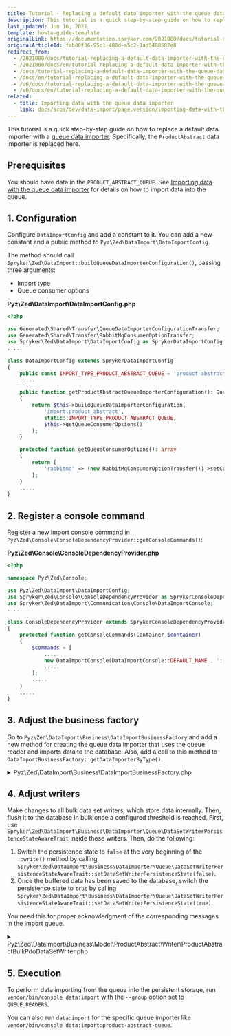```yaml
---
title: Tutorial - Replacing a default data importer with the queue data importer
description: This tutorial is a quick step-by-step guide on how to replace a default data importer with a queue data importer.
last_updated: Jun 16, 2021
template: howto-guide-template
originalLink: https://documentation.spryker.com/2021080/docs/tutorial-replacing-a-default-data-importer-with-the-queue-data-importer
originalArticleId: fab80f36-95c1-480d-a5c2-1ad5488587e8
redirect_from:
  - /2021080/docs/tutorial-replacing-a-default-data-importer-with-the-queue-data-importer
  - /2021080/docs/en/tutorial-replacing-a-default-data-importer-with-the-queue-data-importer
  - /docs/tutorial-replacing-a-default-data-importer-with-the-queue-data-importer
  - /docs/en/tutorial-replacing-a-default-data-importer-with-the-queue-data-importer
  - /v6/docs/tutorial-replacing-a-default-data-importer-with-the-queue-data-importer
  - /v6/docs/en/tutorial-replacing-a-default-data-importer-with-the-queue-data-importer
related:
  - title: Importing data with the queue data importer
    link: docs/scos/dev/data-import/page.version/importing-data-with-the-queue-data-importer.html
---
```


This tutorial is a quick step-by-step guide on how to replace a default data importer with a [queue data importer](/docs/scos/dev/data-import/{{site.version}}/importing-data-with-the-queue-data-importer.html).
Specifically, the `ProductAbstract` data importer is replaced here.

## Prerequisites

You should have data in the `PRODUCT_ABSTRACT_QUEUE`. See [Importing data with the queue data importer](/docs/scos/dev/data-import/{{site.version}}/importing-data-with-the-queue-data-importer.html#exporting-data-from-csv-to-queue) for details on how to import data into the queue.

## 1. Configuration

Configure `DataImportConfig` and add a constant to it. You can add a new constant and a public method to  `Pyz\Zed\DataImport\DataImportConfig`.

The method should call `Spryker\Zed\DataImport::buildQueueDataImporterConfiguration()`, passing three arguments:

* Import type
* Queue consumer options

**Pyz\Zed\DataImport\DataImportConfig.php**

```php
<?php

use Generated\Shared\Transfer\QueueDataImporterConfigurationTransfer;
use Generated\Shared\Transfer\RabbitMqConsumerOptionTransfer;
use Spryker\Zed\DataImport\DataImportConfig as SprykerDataImportConfig;
.....

class DataImportConfig extends SprykerDataImportConfig
{
    public const IMPORT_TYPE_PRODUCT_ABSTRACT_QUEUE = 'product-abstract-queue'; // We assumed you already provided the data in this queue
    .....

    public function getProductAbstractQueueImporterConfiguration(): QueueDataImporterConfigurationTransfer
    {
        return $this->buildQueueDataImporterConfiguration(
            'import.product_abstract',
            static::IMPORT_TYPE_PRODUCT_ABSTRACT_QUEUE,
            $this->getQueueConsumerOptions()
        );
    }

    protected function getQueueConsumerOptions(): array
    {
        return [
            'rabbitmq' => (new RabbitMqConsumerOptionTransfer())->setConsumerExclusive(false)->setNoWait(false),
        ];
    }
    .....
}
```

## 2. Register a console command

Register a new import console command in `Pyz\Zed\Console\ConsoleDependencyProvider::getConsoleCommands()`:

**Pyz\Zed\Console\ConsoleDependencyProvider.php**

```php
<?php

namespace Pyz\Zed\Console;

use Pyz\Zed\DataImport\DataImportConfig;
use Spryker\Zed\Console\ConsoleDependencyProvider as SprykerConsoleDependencyProvider;
use Spryker\Zed\DataImport\Communication\Console\DataImportConsole;
.....

class ConsoleDependencyProvider extends SprykerConsoleDependencyProvider
{
    protected function getConsoleCommands(Container $container)
    {
        $commands = [
            .....
            new DataImportConsole(DataImportConsole::DEFAULT_NAME . ':' . DataImportConfig::IMPORT_TYPE_PRODUCT_ABSTRACT_QUEUE),
            .....
        ];
        .....
    }
    .....
}
```

## 3. Adjust the business factory

Go to `Pyz\Zed\DataImport\Business\DataImportBusinessFactory` and add a new method for creating the queue data importer that uses the queue reader and imports data to the database.
Also, add a call to this method to `DataImportBusinessFactory::getDataImporterByType()`.

<details><summary markdown='span'>Pyz\Zed\DataImport\Business\DataImportBusinessFactory.php</summary>

```php
<?php

use Spryker\Zed\DataImport\Business\DataImporter\Queue\QueueDataImporterInterface;
.....

class DataImportBusinessFactory extends SprykerDataImportBusinessFactory
{
    .....
    public function getDataImporterByType()
    {
        .....
            case DataImportConfig::IMPORT_TYPE_PRODUCT_ABSTRACT_QUEUE:
                return $this->createProductAbstractQueueImporter($dataImportConfigurationActionTransfer);

        .....
    }

    protected function createProductAbstractQueueImporter(): QueueDataImporterInterface
    {
        $dataImporter = $this->createQueueDataImporter($this->getConfig()->getProductAbstractQueueImporterConfiguration());

        $dataSetStepBroker = $this->createTransactionAwareDataSetStepBroker(ProductAbstractHydratorStep::BULK_SIZE);
        $dataSetStepBroker
            ->addStep($this->createAddLocalesStep())
            ->addStep($this->createAddCategoryKeysStep())
            ->addStep($this->createTaxSetNameToIdTaxSetStep(ProductAbstractHydratorStep::KEY_TAX_SET_NAME))
            ->addStep($this->createAttributesExtractorStep())
            ->addStep($this->createProductLocalizedAttributesExtractorStep([
                ProductAbstractHydratorStep::KEY_NAME,
                ProductAbstractHydratorStep::KEY_URL,
                ProductAbstractHydratorStep::KEY_DESCRIPTION,
                ProductAbstractHydratorStep::KEY_META_TITLE,
                ProductAbstractHydratorStep::KEY_META_DESCRIPTION,
                ProductAbstractHydratorStep::KEY_META_KEYWORDS,
            ]))
            ->addStep(new ProductAbstractHydratorStep());
        $dataImporter->addDataSetStepBroker($dataSetStepBroker);
        $dataImporter->setDataSetWriter($this->createProductAbstractDataImportWriters());

        return $dataImporter;
    }
    .....
}
```
</details>

## 4. Adjust writers

Make changes to all bulk data set writers, which store data internally. Then, flush it to the database in bulk once a configured threshold is reached.
First, use `Spryker\Zed\DataImport\Business\DataImporter\Queue\DataSetWriterPersistenceStateAwareTrait` inside these writers. Then, do the following:

1. Switch the persistence state to `false` at the very beginning of the `::write()` method by calling `Spryker\Zed\DataImport\Business\DataImporter\Queue\DataSetWriterPersistenceStateAwareTrait::setDataSetWriterPersistenceState(false)`.
2. Once the buffered data has been saved to the database, switch the persistence state to `true`  by calling `Spryker\Zed\DataImport\Business\DataImporter\Queue\DataSetWriterPersistenceStateAwareTrait::setDataSetWriterPersistenceState(true)`.

You need this for proper acknowledgment of the corresponding messages in the import queue.

<details><summary markdown='span'>Pyz\Zed\DataImport\Business\Model\ProductAbstract\Writer\ProductAbstractBulkPdoDataSetWriter.php</summary>

```php
<?php

use Spryker\Zed\DataImport\Business\DataImporter\Queue\DataSetWriterPersistenceStateAwareTrait;
use Spryker\Zed\DataImport\Business\Model\DataSet\DataSetInterface;
use Spryker\Zed\DataImport\Business\Model\DataSet\DataSetWriterInterface;
.....

class ProductAbstractBulkPdoDataSetWriter implements DataSetWriterInterface
{
    use DataSetWriterPersistenceStateAwareTrait;

    /**
     * Static buffer.
     */
    protected static $productAbstractCollection = [];

    .....

    public function write(DataSetInterface $dataSet): void
    {
        $this->setDataSetWriterPersistenceState(false);

        // storing data sets in the internal buffer
    }

    .....

    /**
     * Called once the data in the internal buffer is ready to be saved.
     */
    protected function flush(): void
    {
        // writing data from the buffer to database

        $this->setDataSetWriterPersistenceState(true);
    }
}
```
</details>


## 5. Execution

To perform data importing from the queue into the persistent storage, run `vendor/bin/console data:import` with the `--group` option set to `QUEUE_READERS`.

You can also run `data:import` for the specific queue importer like `vendor/bin/console data:import:product-abstract-queue`.
